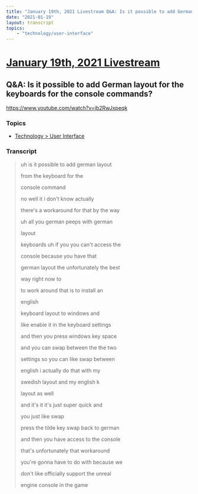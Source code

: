 ```yaml
---
title: "January 19th, 2021 Livestream Q&A: Is it possible to add German layout for the keyboards for the console commands?"
date: "2021-01-19"
layout: transcript
topics:
    - "technology/user-interface"
---
```

# [January 19th, 2021 Livestream](../2021-01-19.md)
## Q&A: Is it possible to add German layout for the keyboards for the console commands?
https://www.youtube.com/watch?v=jb2RwJxpeqk

### Topics
* [Technology > User Interface](../topics/technology/user-interface.md)

### Transcript

> uh is it possible to add german layout
>
> from the keyboard for the
>
> console command
>
> no well it i don't know actually
>
> there's a workaround for that by the way
>
> uh all you german peeps with german
>
> layout
>
> keyboards uh if you you can't access the
>
> console because you have that
>
> german layout the unfortunately the best
>
> way right now to
>
> to work around that is to install an
>
> english
>
> keyboard layout to windows and
>
> like enable it in the keyboard settings
>
> and then you press windows key space
>
> and you can swap between the the two
>
> settings so you can like swap between
>
> english i actually do that with my
>
> swedish layout and my english k
>
> layout as well
>
> and it's it it's just super quick and
>
> you just like swap
>
> press the tilde key swap back to german
>
> and then you have access to the console
>
> that's unfortunately that workaround
>
> you're gonna have to do with because we
>
> don't like officially support the unreal
>
> engine console in the game
